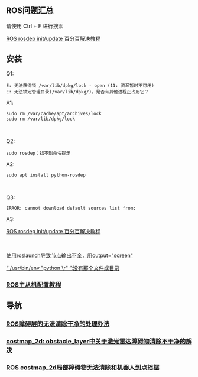 ## ROS问题汇总

请使用 Ctrl + F 进行搜索



[ROS rosdep init/update 百分百解决教程](https://mp.weixin.qq.com/s/mghnF4sesImHpg4ScZ-bRA)





## 安装

Q1:

```shell
E: 无法获得锁 /var/lib/dpkg/lock - open (11: 资源暂时不可用)
E: 无法锁定管理目录(/var/lib/dpkg/)，是否有其他进程正占用它？
```

A1:

```
sudo rm /var/cache/apt/archives/lock  
sudo rm /var/lib/dpkg/lock
```

&nbsp; 

Q2:

```
sudo rosdep：找不到命令提示
```

A2:

```
sudo apt install python-rosdep
```

&nbsp;

Q3:

```
ERROR: cannot download default sources list from:
```

A3:

[ROS rosdep init/update 百分百解决教程](https://mp.weixin.qq.com/s/mghnF4sesImHpg4ScZ-bRA)

&nbsp;

[使用roslaunch导致节点输出不全，用output="screen"](https://blog.csdn.net/ethan_guo/article/details/80239584)

[“  /usr/bin/env "python \r" ”:没有那个文件或目录](https://www.jianshu.com/p/d5eb279de997)

### [ROS主从机配置教程](https://blog.csdn.net/weixin_43707303/article/details/86496335)

## 导航

### [ROS障碍层的无法清除干净的处理办法](https://blog.csdn.net/Bobsweetie/article/details/70194416?utm_medium=distribute.pc_relevant.none-task-blog-BlogCommendFromMachineLearnPai2-2.channel_param&depth_1-utm_source=distribute.pc_relevant.none-task-blog-BlogCommendFromMachineLearnPai2-2.channel_param)

### [costmap_2d: obstacle_layer中关于激光雷达障碍物清除不干净的解决](https://blog.csdn.net/xinmei4275/article/details/88760505)

### [ROS  costmap_2d局部障碍物无法清除和机器人到点摇摆](https://www.cnblogs.com/flyinggod/p/13463622.html)




